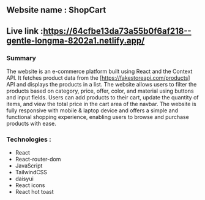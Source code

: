 ## Website name : ShopCart
## Live link :https://64cfbe13da73a55b0f6af218--gentle-longma-8202a1.netlify.app/

### Summary 
 The website is an e-commerce platform built using React and the Context API. It fetches product data from the [https://fakestoreapi.com/products] API and displays the products in a list. The website allows users to filter the products based on category, price, offer, color, and material using buttons and input fields. Users can add products to their cart, update the quantity of items, and view the total price in the cart area of the navbar. The website is fully responsive with mobile & laptop device and offers a simple and functional shopping experience, enabling users to browse and purchase products with ease.

### Technologies :
- React
- React-router-dom
- JavaScript
- TailwindCSS
- daisyui
- React icons
- React hot toast













